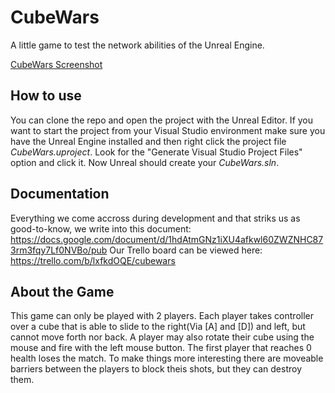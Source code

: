 # CubeWars
A little game to test the network abilities of the Unreal Engine.

[CubeWars Screenshot](/Screenshots/ScreenshotAlpha0.0.3.png)

## How to use
You can clone the repo and open the project with the Unreal Editor. If you want to start the project from your Visual Studio environment make sure you have the Unreal Engine installed and then right click the project file *CubeWars.uproject*. Look for the "Generate Visual Studio Project Files" option and click it. Now Unreal should create your *CubeWars.sln*.

## Documentation
Everything we come accross during development and that striks us as good-to-know, we write into this document: https://docs.google.com/document/d/1hdAtmGNz1iXU4afkwl60ZWZNHC873rm3fqy7Lf0NVBo/pub
Our Trello board can be viewed here: https://trello.com/b/lxfkdOQE/cubewars

## About the Game
This game can only be played with 2 players. Each player takes controller over a cube that is able to slide to the right(Via [A] and [D]) and left, but cannot move forth nor back. A player may also rotate their cube using the mouse and fire with the left mouse button. The first player that reaches 0 health loses the match. To make things more interesting there are moveable barriers between the players to block theis shots, but they can destroy them.
